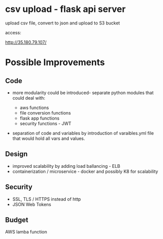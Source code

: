 


# csv upload - flask api server

upload csv file, convert to json and upload to S3 bucket

access:

http://35.180.79.107/


# Possible Improvements

## Code 

- more modularity could be introduced- separate python modules that could deal with:

  - aws functions
  - file conversion functions 
  - flask app functions
  - security functions - JWT

- separation of code and variables by introduction of varaibles.yml file that would hold all vars and values. 


## Design 

- improved scalability by adding load ballancing - ELB 
- containerization / microservice - docker and possibly K8 for scalability


## Security 

- SSL, TLS / HTTPS instead of http
- JSON Web Tokens 

## Budget 
AWS lamba function 





